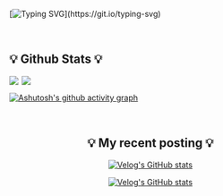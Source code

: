 <div aling="center">
  
[![Typing SVG](https://readme-typing-svg.herokuapp.com?size=30&color=9B3D93&center=true&vCenter=true&width=600&height=100&lines=Hi+there%2C+I'm+devmagrfs.)](https://git.io/typing-svg)

</div>

<br>


## 💡 Github Stats 💡

<div style="display: flex; flex-direction: row; width: auto;">
 <img align="left" class="img" src="https://github-readme-stats.vercel.app/api?username=devmagrfs&layout=compact&show_icons=true&theme=material-palenight" />
 <img align="right" class="img" src="https://github-readme-stats.vercel.app/api/top-langs/?username=devmagrfs&layout=compact&theme=material-palenight" />
</div>

[![Ashutosh's github activity graph](https://activity-graph.herokuapp.com/graph?username=devmagrfs&theme=rogue)](https://github.com/ashutosh00710/github-readme-activity-graph)

  
<br>

<div align="center" style="text-align:center">

## 💡 My recent posting 💡
  
[![Velog's GitHub stats](https://velog-readme-stats.vercel.app/api/badge?name=devmagrfs)](https://velog.io/@devmag) 

[![Velog's GitHub stats](https://velog-readme-stats.vercel.app/api?name=devmag&color=dark)](https://github.com/eungyeole/velog-readme-stats)
  
</div>
